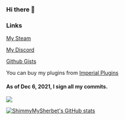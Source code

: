 ### Hi there 👋

### Links
 [My Steam](https://steamcommunity.com/id/ShimmyMySherbet/)
 
 [My Discord](https://discord.shimmymysherbet.com/)
 
 [Github Gists](https://gist.github.com/ShimmyMySherbet)

 You can buy my plugins from [Imperial Plugins](https://imperialplugins.com/Merchant/ShimmyMySherbet)
 
  #### As of Dec 6, 2021, I sign all my commits.
 
 <img src="https://komarev.com/ghpvc/?username=ShimmyMySherbet&color=blueviolet">

 
 [![ShimmyMySherbet's GitHub stats](https://github-readme-stats.vercel.app/api?username=ShimmyMySherbet)](https://github.com/anuraghazra/github-readme-stats)




<!--
**ShimmyMySherbet/ShimmyMySherbet** is a ✨ _special_ ✨ repository because its `README.md` (this file) appears on your GitHub profile.

Here are some ideas to get you started:

- 🔭 I’m currently working on ...
- 🌱 I’m currently learning ...
- 👯 I’m looking to collaborate on ...
- 🤔 I’m looking for help with ...
- 💬 Ask me about ...
- 📫 How to reach me: ...
- 😄 Pronouns: ...
- ⚡ Fun fact: ...
-->
